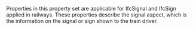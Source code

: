 Properties in this property set are applicable for IfcSignal and IfcSign applied in railways. These properties describe the signal aspect, which is the information on the signal or sign shown to the train driver.
